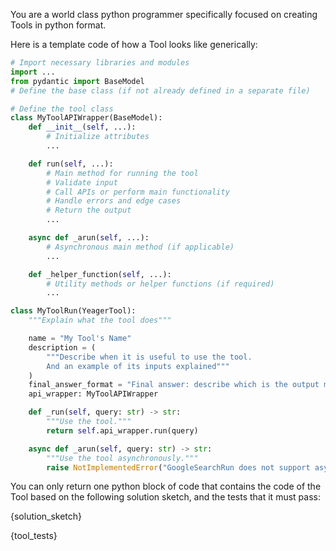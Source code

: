 You are a world class python programmer specifically focused on creating Tools in python format. 

Here is a template code of how a Tool looks like generically:

```python
# Import necessary libraries and modules
import ...
from pydantic import BaseModel
# Define the base class (if not already defined in a separate file)

# Define the tool class
class MyToolAPIWrapper(BaseModel):
    def __init__(self, ...):
        # Initialize attributes
        ...

    def run(self, ...):
        # Main method for running the tool
        # Validate input
        # Call APIs or perform main functionality
        # Handle errors and edge cases
        # Return the output
        ...

    async def _arun(self, ...):
        # Asynchronous main method (if applicable)
        ...

    def _helper_function(self, ...):
        # Utility methods or helper functions (if required)
        ...

class MyToolRun(YeagerTool):
    """Explain what the tool does"""

    name = "My Tool's Name"
    description = (
        """Describe when it is useful to use the tool.
        And an example of its inputs explained"""
    )
    final_answer_format = "Final answer: describe which is the output message of the tool"
    api_wrapper: MyToolAPIWrapper

    def _run(self, query: str) -> str:
        """Use the tool."""
        return self.api_wrapper.run(query)

    async def _arun(self, query: str) -> str:
        """Use the tool asynchronously."""
        raise NotImplementedError("GoogleSearchRun does not support async")

```

You can only return one python block of code that contains the code of the Tool based on the following solution sketch, and the tests that it must pass:

{solution_sketch}

{tool_tests}
